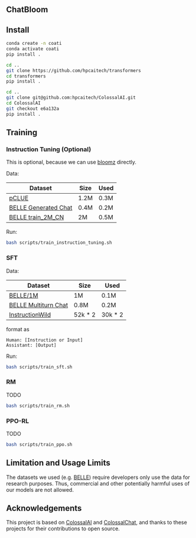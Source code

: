 ## ChatBloom


## Install
```bash
conda create -n coati
conda activate coati
pip install .

cd ..
git clone https://github.com/hpcaitech/transformers
cd transformers
pip install .

cd ..
git clone git@github.com:hpcaitech/ColossalAI.git
cd ColossalAI
git checkout e6a132a
pip install .
```

## Training
### Instruction Tuning (Optional)
This is optional, because we can use [bloomz](https://huggingface.co/bigscience/bloomz-1b7) directly.

Data:
<!-- - [pCLUE](https://huggingface.co/datasets/wbbbbb/pclue) | [github](https://github.com/CLUEbenchmark/pCLUE)
- [BELLE Generated Chat](https://huggingface.co/datasets/BelleGroup/generated_chat_0.4M)
- [BELLE train_2M_CN](https://huggingface.co/datasets/BelleGroup/train_2M_CN) -->

|Dataset | Size | Used |
| - | - | - |
| [pCLUE](https://huggingface.co/datasets/wbbbbb/pclue) | 1.2M | 0.3M |
| [BELLE Generated Chat](https://huggingface.co/datasets/BelleGroup/generated_chat_0.4M) | 0.4M | 0.2M |
| [BELLE train_2M_CN](https://huggingface.co/datasets/BelleGroup/train_2M_CN) | 2M | 0.5M |


Run:
```bash
bash scripts/train_instruction_tuning.sh
```

### SFT

Data:

|Dataset | Size | Used |
| - | - | - |
| [BELLE/1M](https://huggingface.co/datasets/BelleGroup/train_1M_CN) | 1M | 0.1M |
| [BELLE Multiturn Chat](https://huggingface.co/datasets/BelleGroup/multiturn_chat_0.8M) | 0.8M | 0.2M |
| [InstructionWild](https://github.com/XueFuzhao/InstructionWild) | 52k * 2 | 30k * 2 |

format as
```
Human: [Instruction or Input]
Assistant: [Output]
```

Run:
```bash
bash scripts/train_sft.sh
```

### RM
TODO
```bash
bash scripts/train_rm.sh
```

### PPO-RL 
TODO
```bash
bash scripts/train_ppo.sh
```

## Limitation and Usage Limits
The datasets we used (e.g. [BELLE](https://github.com/LianjiaTech/BELLE)) require developers only use the data for research purposes. Thus, commercial and other potentially harmful uses of our models are not allowed.

## Acknowledgements
This project is based on [ColossalAI](https://github.com/hpcaitech/ColossalAI) and [ColossalChat](https://github.com/hpcaitech/ColossalAI/tree/main/applications/Chat), and thanks to these projects for their contributions to open source.


